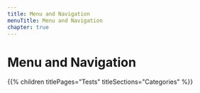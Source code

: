 ```yaml
---
title: Menu and Navigation
menuTitle: Menu and Navigation
chapter: true
---
```


# Menu and Navigation

{{% children titlePages="Tests" titleSections="Categories" %}}
